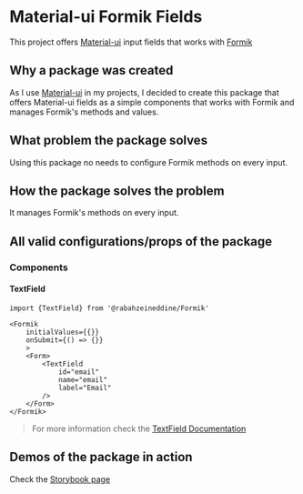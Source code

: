 # Material-ui Formik Fields

This project offers [Material-ui](https://material-ui.com/) input fields that works with [Formik](https://formik.org/)

## Why a package was created

As I use [Material-ui](https://material-ui.com/) in my projects, I decided to create this package that offers Material-ui fields as a simple components that works with Formik and manages Formik's methods and values.

## What problem the package solves

Using this package no needs to configure Formik methods on every input.

## How the package solves the problem

It manages Formik's methods on every input.

## All valid configurations/props of the package

### Components

#### TextField

```TSX
import {TextField} from '@rabahzeineddine/Formik'

<Formik
    initialValues={{}}
    onSubmit={() => {}}
    >
    <Form>
        <TextField
            id="email"
            name="email"
            label="Email"
        />
    </Form>
</Formik>
```

> For more information check the [TextField Documentation](src/components/TextField/README.md)

## Demos of the package in action

Check the [Storybook page](https://rabahzeineddine.github.io/material-ui-formik-fields/)

<!-- ## Instructions for contributors -->
